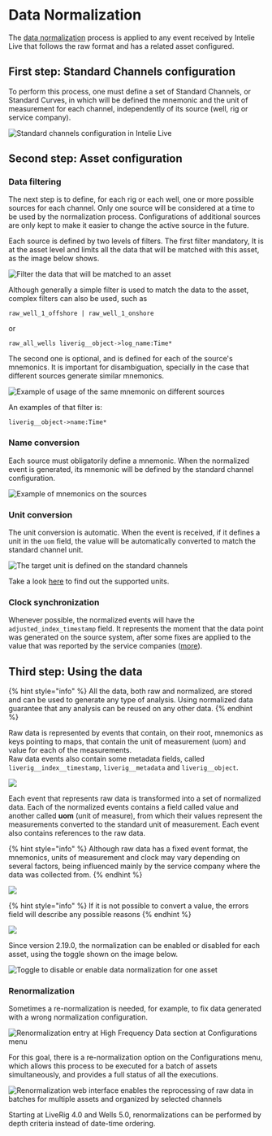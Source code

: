 # Data Normalization

The [data normalization](../../data-flow/data-normalization/) process is applied to any event received by Intelie Live that follows the raw format and has a related asset configured.

## First step: Standard Channels configuration

To perform this process, one must define a set of Standard Channels, or Standard Curves, in which will be defined the mnemonic and the unit of measurement for each channel, independently of its source (well, rig or service company).

![Standard channels configuration in Intelie Live](<../../.gitbook/assets/image (129).png>)

## Second step: Asset configuration

### Data filtering

The next step is to define, for each rig or each well, one or more possible sources for each channel. Only one source will be considered at a time to be used by the normalization process. Configurations of additional sources are only kept to make it easier to change the active source in the future.

Each source is defined by two levels of filters. The first filter mandatory, It is at the asset level and limits all the data that will be matched with this asset, as the image below shows.

![Filter the data that will be matched to an asset](<../../.gitbook/assets/image (38).png>)

Although generally a simple filter is used to match the data to the asset, complex filters can also be used, such as

```
raw_well_1_offshore | raw_well_1_onshore
```

or

```
raw_all_wells liverig__object->log_name:Time*
```

The second one is optional, and is defined for each of the source's mnemonics. It is important for disambiguation, specially in the case that different sources generate similar mnemonics.

![Example of usage of the same mnemonic on different sources](<../../.gitbook/assets/image (274).png>)

An examples of that filter is:

```
liverig__object->name:Time*
```

### Name conversion

Each source must obligatorily define a mnemonic. When the normalized event is generated, its mnemonic will be defined by the standard channel configuration.

![Example of mnemonics on the sources](<../../.gitbook/assets/image (217).png>)

### Unit conversion

The unit conversion is automatic. When the event is received, if it defines a unit in the `uom` field, the value will be automatically converted to match the standard channel unit.

![The target unit is defined on the standard channels](<../../.gitbook/assets/image (501).png>)

Take a look [here](../../data-flow/data-normalization/unit-conversion.md) to find out the supported units.

### Clock synchronization

Whenever possible, the normalized events will have the `adjusted_index_timestamp` field. It represents the moment that the data point was generated on the source system, after some fixes are applied to the value that was reported by the service companies ([more](../../data-flow/data-normalization/clock-syncronization.md)).

## Third step: Using the data

{% hint style="info" %}
All the data, both raw and normalized, are stored and can be used to generate any type of analysis. Using normalized data guarantee that any analysis can be reused on any other data.
{% endhint %}

Raw data is represented by events that contain, on their root, mnemonics as keys pointing to maps, that contain the unit of measurement (uom) and value for each of the measurements.\
Raw data events also contain some metadata fields, called `liverig__index__timestamp`, `liverig__metadata` and `liverig__object`.

![](https://lh6.googleusercontent.com/u-TKpqbXwIczzhpdXvPvL7PmNwe345NQBP51h5ToWvn3\_RardRf9xib106glBj0YGQ18NJF-H5\_martweMgVe3oT4HSKGecDT6ek6kdAaEgVemSn7PO2lMtNNdOzmKP6fqhf3But)

Each event that represents raw data is transformed into a set of normalized data. Each of the normalized events contains a field called value and another called **uom** (unit of measure), from which their values represent the measurements converted to the standard unit of measurement. Each event also contains references to the raw data.

{% hint style="info" %}
Although raw data has a fixed event format, the mnemonics, units of measurement and clock may vary depending on several factors, being influenced mainly by the service company where the data was collected from.
{% endhint %}

![](https://lh4.googleusercontent.com/W9MA0qpdo-Er4Vi7IGvAPAs5RIl0HMOvTQoe4ExCWg2aBQ5w2g6XMinG8IIIVktTJIrgnH8ciKD4d8\_ces0JuoLqC0Pl95qYc7ZPXEXyrZlll-00BSw0cjJXFNmqRIornBeJpRBV)

{% hint style="info" %}
If it is not possible to convert a value, the errors field will describe any possible reasons
{% endhint %}

![](https://lh5.googleusercontent.com/lqDkD91lGPUbCd0sybpspb6LhZ295C62j3AlpiK0RSMrWDtH1bSu0TRIxkxE7EypNnJvx8z2iA8p0y\_zzkKqDswMVx8zId8tyJCglFlXf4XEQjzb8gauGbec4DDRbAVRIkskaCq0)

Since version 2.19.0, the normalization can be enabled or disabled for each asset, using the toggle shown on the image below.

![Toggle to disable or enable data normalization for one asset](<../../.gitbook/assets/image (505).png>)

### Renormalization

Sometimes a re-normalization is needed, for example, to fix data generated with a wrong normalization configuration.

![Renormalization entry at High Frequency Data section at Configurations menu](<../../.gitbook/assets/image (59).png>)

For this goal, there is a re-normalization option on the Configurations menu, which allows this process to be executed for a batch of assets simultaneously, and provides a full status of all the executions.

![Renormalization web interface enables the reprocessing of raw data in batches for multiple assets and organized by selected channels](<../../.gitbook/assets/image (320).png>)

Starting at LiveRig 4.0 and Wells 5.0, renormalizations can be performed by depth criteria instead of date-time ordering.
